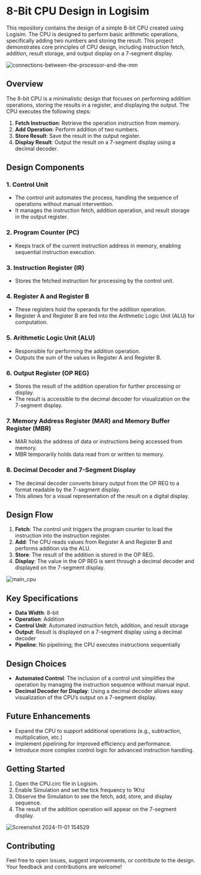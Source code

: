 # 8-Bit CPU Design in Logisim

This repository contains the design of a simple 8-bit CPU created using Logisim. The CPU is designed to perform basic arithmetic operations, specifically adding two numbers and storing the result. This project demonstrates core principles of CPU design, including instruction fetch, addition, result storage, and output display on a 7-segment display.

![connections-between-the-processor-and-the-mm](https://github.com/user-attachments/assets/664d3a83-108a-4f37-baba-f4a18afc85f9)

## Overview

The 8-bit CPU is a minimalistic design that focuses on performing addition operations, storing the results in a register, and displaying the output. The CPU executes the following steps:
1. **Fetch Instruction**: Retrieve the operation instruction from memory.
2. **Add Operation**: Perform addition of two numbers.
3. **Store Result**: Save the result in the output register.
4. **Display Result**: Output the result on a 7-segment display using a decimal decoder.

## Design Components

### 1. Control Unit
   - The control unit automates the process, handling the sequence of operations without manual intervention.
   - It manages the instruction fetch, addition operation, and result storage in the output register.

### 2. Program Counter (PC)
   - Keeps track of the current instruction address in memory, enabling sequential instruction execution.

### 3. Instruction Register (IR)
   - Stores the fetched instruction for processing by the control unit.

### 4. Register A and Register B
   - These registers hold the operands for the addition operation.
   - Register A and Register B are fed into the Arithmetic Logic Unit (ALU) for computation.


### 5. Arithmetic Logic Unit (ALU)
   - Responsible for performing the addition operation.
   - Outputs the sum of the values in Register A and Register B.


### 6. Output Register (OP REG)
   - Stores the result of the addition operation for further processing or display.
   - The result is accessible to the decimal decoder for visualization on the 7-segment display.

### 7. Memory Address Register (MAR) and Memory Buffer Register (MBR)
   - MAR holds the address of data or instructions being accessed from memory.
   - MBR temporarily holds data read from or written to memory.

### 8. Decimal Decoder and 7-Segment Display
   - The decimal decoder converts binary output from the OP REG to a format readable by the 7-segment display.
   - This allows for a visual representation of the result on a digital display.

## Design Flow

1. **Fetch**: The control unit triggers the program counter to load the instruction into the instruction register.
2. **Add**: The CPU reads values from Register A and Register B and performs addition via the ALU.
3. **Store**: The result of the addition is stored in the OP REG.
4. **Display**: The value in the OP REG is sent through a decimal decoder and displayed on the 7-segment display.

![main_cpu](https://github.com/user-attachments/assets/d2972ff4-00bf-449c-9383-3465ab3eee68)

## Key Specifications

- **Data Width**: 8-bit
- **Operation**: Addition
- **Control Unit**: Automated instruction fetch, addition, and result storage
- **Output**: Result is displayed on a 7-segment display using a decimal decoder
- **Pipeline**: No pipelining; the CPU executes instructions sequentially

## Design Choices

- **Automated Control**: The inclusion of a control unit simplifies the operation by managing the instruction sequence without manual input.
- **Decimal Decoder for Display**: Using a decimal decoder allows easy visualization of the CPU’s output on a 7-segment display.

## Future Enhancements

- Expand the CPU to support additional operations (e.g., subtraction, multiplication, etc.)
- Implement pipelining for improved efficiency and performance.
- Introduce more complex control logic for advanced instruction handling.

## Getting Started

1. Open the CPU.circ file in Logisim.
2. Enable Simulation and set the tick frequency to 1Khz
3. Observe the Simulation to see the fetch, add, store, and display sequence.
4. The result of the addition operation will appear on the 7-segment display.

![Screenshot 2024-11-01 154529](https://github.com/user-attachments/assets/98cc3399-ae6a-4303-a633-060b1b4647e8)


## Contributing

Feel free to open issues, suggest improvements, or contribute to the design. Your feedback and contributions are welcome!
